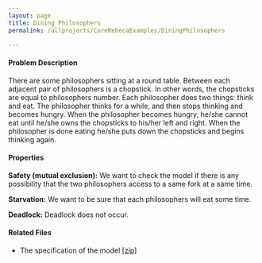```yaml
---
layout: page
title: Dining Philosophers
permalink: /allprojects/CoreRebecaExamples/DiningPhilosophers

---
```


#### Problem Description
There are some philosophers sitting at a round table. Between each adjacent pair of philosophers is a chopstick. In other words, the chopsticks are equal to philosophers number. Each philosopher does two things: think and eat. The philosopher thinks for a while, and then stops thinking and becomes hungry. When the philosopher becomes hungry, he/she cannot eat until he/she owns the chopsticks to his/her left and right. When the philosopher is done eating he/she puts down the chopsticks and begins thinking again.

#### Properties

**Safety (mutual exclusion):** We want to check the model if there is any possibility that the two philosophers access to a same fork at a same time.

**Starvation:** We want to be sure that each philosophers will eat some time.

**Deadlock:** Deadlock does not occur.

#### Related Files
* The specification of the model [ [zip] ](/assets/projects/CoreRebeca/case-studies/Dining-Philosophers.zip)
